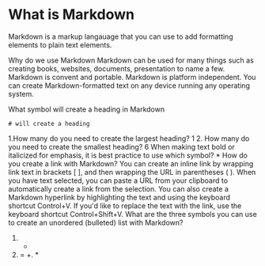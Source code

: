 # What is Markdown

Markdown is a markup langauage that you can use to add formatting elements to plain text elements.

Why do we use Markdown
Markdown can be used for many things such as creating books, websites, documents, presentation to name a few. Markdown is convent and portable. Markdown is platform independent. You can create Markdown-formatted text on any device running any operating system.

What symbol will create a heading in Markdown

`# will create a heading`

1.How many do you need to create the largest heading?
1
2. How many do you need to create the smallest heading?
6
When making text bold or italicized for emphasis, it is best practice to use which symbol?
*
How do you create a link with Markdown?
You can create an inline link by wrapping link text in brackets [ ], and then wrapping the URL in parentheses ( ).  When you have text selected, you can paste a URL from your clipboard to automatically create a link from the selection. You can also create a Markdown hyperlink by highlighting the text and using the keyboard shortcut Control+V. If you'd like to replace the text with the link, use the keyboard shortcut Control+Shift+V.
What are the three symbols you can use to create an unordered (bulleted) list with Markdown?

1. +
2. =
+. *
